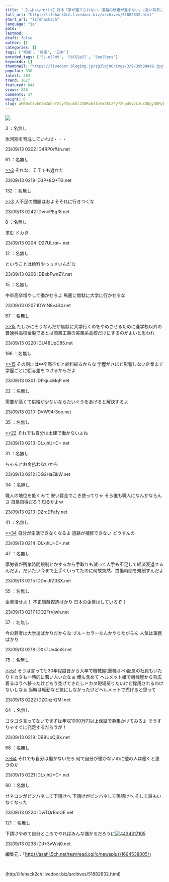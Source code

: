 ```yaml
---
title: "【いよいよヤバイ】日本「家が建てられない、道路の修繕が進まない」←近い将来こうなる"
full_url: "http://lifehack2ch.livedoor.biz/archives/51882832.html"
short_url: "lifehack2ch"
language: "ja"
date: 
lastmod: 
draft: false
author: []
categories: []
tags: ['修繕', '将来', '日本']
encoded_tags: ['5L-u57mV', '5bCG5p2l', '5pel5pys']
keywords: []
thumbnail: "https://livedoor.blogimg.jp/sg3lqj86/imgs/3/9/39b88a99.jpg"
popular: 330
latest: 284
trend: 1627
featured: 844
views: 886
comments: 37
weight: 6
slug: aHR0cC8vbGlmZWhhY2syY2gubGl2ZWRvb3IuYml6L2FyY2hpdmVzLzUxODgyODMyLmh0bWw=
---
```


![](https://livedoor.blogimg.jp/sg3lqj86/imgs/3/9/39b88a99.jpg)

<div><p class='t_name'>3 ：名無し</p> <p class='r2'>氷河期を育成していれば・・・ </p><p>23/09/13 0202 ID4RP0/fUn.net</p> <p class='t_name_res'>61 ：名無し</p> <p class='r4'><a href='#res_3'>>>3</a> それな、ＩＴでも遅れた </p><p>23/09/13 0219 ID3P+8Q+TG.net</p> <p class='t_name_res'>132 ：名無し</p> <p class='r4'><a href='#res_3'>>>3</a> 人不足の問題はおよそそれに行きつくな </p><p>23/09/13 0242 IDvncPEgf8.net</p> <p class='t_name'>8 ：名無し</p> <p class='r4'>求む ドカタ </p><p>23/09/13 0204 ID27ULrbr+.net</p> <p class='t_name'>12 ：名無し</p> <p class='r4'>ということは給料やっっすいんだな </p><p>23/09/13 0206 IDBxbFwnZY.net</p> <p class='t_name'>15 ：名無し</p> <p class='r1'>中卒高卒増やして働かせろよ 馬鹿に無駄に大学に行かせるな </p><p>23/09/13 0207 IDYnN8vJS4.net</p> <p class='t_name_res'>67 ：名無し</p> <p class='r4'><a href='#res_15'>>>15</a> たしかにそうなんだが無駄に大学行くのをやめさせるために進学校以外の普通科高校全廃であとは商業工業の実業系高校だけにするのがよいと思われ </p><p>23/09/13 0220 IDU48UqC85.net</p> <p class='t_name_res'>186 ：名無し</p> <p class='r4'><a href='#res_15'>>>15</a> その割には中卒高卒だと給料絞るからな 学歴がさほど影響しない企業まで学歴ごとに給与差をつけるからだよ </p><p>23/09/13 0301 IDPkjucMqP.net</p> <p class='t_name'>22 ：名無し</p> <p class='r4'>需要が高くて供給が少ないならたいぐうをあげると解決するよ </p><p>23/09/13 0210 IDVW94r3qo.net</p> <p class='t_name_res'>35 ：名無し</p> <p class='r4'><a href='#res_22'>>>22</a> それでも自分は土建で働かないよね </p><p>23/09/13 0213 IDLxjhU+C+.net</p> <p class='t_name'>31 ：名無し</p> <p class='r4'>ちゃんとお金払わないから </p><p>23/09/13 0212 IDG2HaEikW.net</p> <p class='t_name'>34 ：名無し</p> <p class='r4'>職人の地位を低くみて 安い賃金でこき使ってりゃ そら誰も職人になんかならんさ 自業自得だろ？知るかよｗ </p><p>23/09/13 0213 IDZrcDFafy.net</p> <p class='t_name_res'>41 ：名無し</p> <p class='r4'><a href='#res_34'>>>34</a> 自分が生活できなくなるよ 道路が補修できない どうすんの </p><p>23/09/13 0214 IDLxjhU+C+.net</p> <p class='t_name'>47 ：名無し</p> <p class='r4'>厚労省が残業時間規制とかするから手取りも減って人手も不足して経済衰退するんだよ。だいたい今まで上手くいってたのに何故突然、労働時間を規制すんだよ </p><p>23/09/13 0215 IDDmJfZ0SX.net</p> <p class='t_name'>55 ：名無し</p> <p class='r4'>企業潰せよ！ 不正隠蔽捏造ばかり 日本の企業はしているぞ！ </p><p>23/09/13 0217 IDQ2FrVjwh.net</p> <p class='t_name'>57 ：名無し</p> <p class='r2'>今の若者は大学出ばかりだからな ブルーカラーなんかやりたがらん 人気は事務ばかり </p><p>23/09/13 0218 IDXkTUv4mS.net</p> <p class='t_name_res'>75 ：名無し</p> <p class='r4'><a href='#res_57'>>>57</a> そうは言っても30年程度昔から大卒で機械屋(重機オペ)配属の社員もいたりドカタも一時的に若い人いたなぁ 俺も含めて ヘルメット嫌で機械屋から背広着るほうへ移ったけどもう禿げてきたしドカタ現場戻りたいけど採用されるわけないしなぁ 当時は転勤など気にしなかったけどヘルメットで禿げると思って </p><p>23/09/13 0222 IDZGnzrQMI.net</p> <p class='t_name'>64 ：名無し</p> <p class='r4'>ゴタゴタ言ってないでまずは年収1000万円以上保証で募集かけてみろよ そうすりゃすぐに充足するだろうが！ </p><p>23/09/13 0219 IDB9UoQjBk.net</p> <p class='t_name_res'>68 ：名無し</p> <p class='r4'><a href='#res_64'>>>64</a> それでも自分は働かないだろ 何で自分が働かないのに他の人は働くと思うのか </p><p>23/09/13 0221 IDLxjhU+C+.net</p> <p class='t_name'>80 ：名無し</p> <p class='r4'>ゼネコンがピンハネして下請けへ 下請けがピンハネして孫請けへ そして誰もいなくなった </p><p>23/09/13 0224 IDwTQrBmOE.net</p> <p class='t_name'>121 ：名無し</p> <p class='r2'>下請けやめて自分ところでやればみんな儲かるだろうに<a href='https//www.amazon.co.jp/dp/4434317105/?tag=nishiky24-22' target='_blank'><img src='https//m.media-amazon.com/images/I/517cXNNZn5L._SL500_.jpg' alt='4434317105' border='0'></a> </p><p>23/09/13 0238 IDJ+3vWvj0.net</p> <p class='p_url'>編集元：「<a href='https//asahi.5ch.net/test/read.cgi/c/newsplus/1694538005/' target='_blank'>https//asahi.5ch.net/test/read.cgi/c/newsplus/1694538005/</a>」</p> <br clear='all'></div>

(http//lifehack2ch.livedoor.biz/archives/51882832.html)
